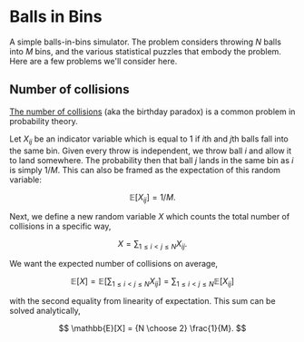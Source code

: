 # Balls in Bins

A simple balls-in-bins simulator. The problem considers throwing $N$ balls into $M$ bins, and the various statistical puzzles that embody the problem. Here are a few problems we'll consider here.

## Number of collisions

[The number of collisions](https://www.cs.purdue.edu/homes/hmaji/teaching/Spring%202017/lectures/03.pdf) (aka the birthday paradox) is a common problem in probability theory.

Let $X_{ij}$ be an indicator variable which is equal to 1 if $i$th and $j$th balls fall into the same bin. Given every throw is independent, we throw ball $i$ and allow it to land somewhere. The probability then that ball $j$ lands in the same bin as $i$ is simply $1/M.$ This can also be framed as the expectation of this random variable:

$$ \mathbb{E}[X_{ij}] = 1/M.$$

Next, we define a new random variable $X$ which counts the total number of collisions in a specific way,

$$ X = \sum_{1 \leq i < j \leq N} X_{ij}.$$

We want the expected number of collisions on average,

$$ \mathbb{E}[X] = \mathbb{E}\left[\sum_{1 \leq i < j \leq N} X_{ij}\right] = \sum_{1 \leq i < j \leq N} \mathbb{E}[X_{ij}]$$

with the second equality from linearity of expectation. This sum can be solved analytically,

$$ \mathbb{E}[X] = {N \choose 2} \frac{1}{M}. $$
